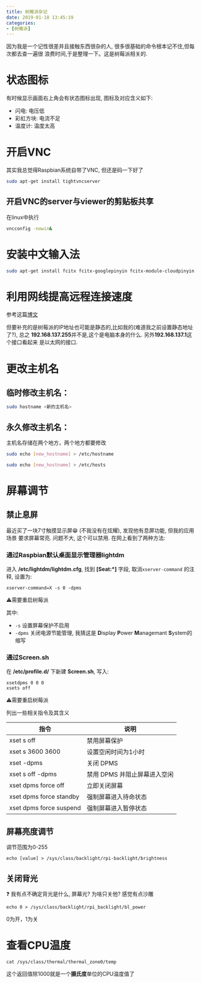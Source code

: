 ```yaml
---
title: 树莓派杂记
date: 2019-01-18 13:45:19
categories:
- [树莓派]
---
```


<!-- TODO -->

因为我是一个记性很差并且接触东西很杂的人, 很多很基础的命令根本记不住,但每次都去查一遍很
浪费时间,于是整理一下。这是树莓派相关的.

<!-- More -->

# 状态图标

有时候显示画面右上角会有状态图标出现, 图标及对应含义如下:

- 闪电: 电压低
- 彩虹方块: 电流不足
- 温度计: 温度太高

# 开启VNC

其实我总觉得Raspbian系统自带了VNC, 但还是码一下好了

```bash
sudo apt-get install tightvncserver
```

## 开启VNC的server与viewer的剪贴板共享

在linux中执行

```bash
vncconfig -nowin&
```

# 安装中文输入法

```bash
sudo apt-get install fcitx fcitx-googlepinyin fcitx-module-cloudpinyin fcitx-sunpinyin
```

# 利用网线提高远程连接速度

参考这篇[博文](https://www.linuxidc.com/Linux/2016-09/135474.htm)

但要补充的是树莓派的IP地址也可能是静态的,比如我的(难道我之前设置静态地址了?), 总之
**192.168.137.255**并不是,这个是电脑本身的什么. 另外**192.168.137.1**这个接口看起来
是以太网的接口.

# 更改主机名

## 临时修改主机名：

```bash
sudo hostname <新的主机名>
```

## 永久修改主机名：

主机名存储在两个地方，两个地方都要修改

```bash
sudo echo [new_hostname] > /etc/hostname
```

```bash
sudo echo [new_hostname] > /etc/hosts
```

# 屏幕调节

## 禁止息屏

最近买了一块7寸触摸显示屏:grin: (不我没有在炫耀), 发现他有息屏功能, 但我的应用场景
要求屏幕常亮. 问题不大, 这个可以禁用. 在网上看到了两种方法:

### 通过Raspbian默认桌面显示管理器lightdm

进入 **/etc/lightdm/lightdm.cfg**, 找到 **[Seat:*]** 字段, 取消`xserver-command`
的注释, 设置为:

```shell
xserver-command=X -s 0 -dpms
```

:warning:需要重启树莓派

其中:

- `-s` 设置屏幕保护不启用
- `-dpms` 关闭电源节能管理, 我猜这是 **D**isplay **P**ower **M**anagemant
  **S**ystem的缩写

### 通过Screen.sh

在 **/etc/profile.d/** 下新建 **Screen.sh**, 写入:

```shell
xsetdpms 0 0 0
xsets off
```

:warning:需要重启树莓派

列出一些相关指令及其含义

|指令|说明|
|-|-|
|xset s off|禁用屏幕保护|
|xset s 3600 3600|设置空闲时间为1小时|
|xset -dpms|关闭 DPMS|
|xset s off -dpms|禁用 DPMS 并阻止屏幕进入空闲|
|xset dpms force off|立即关闭屏幕|
|xset dpms force standby|强制屏幕进入待命状态|
|xset dpms force suspend|强制屏幕进入暂停状态|

## 屏幕亮度调节

调节范围为0-255

```shell
echo [value] > /sys/class/backlight/rpi-backlight/brightness
```

## 关闭背光

:question: 我有点不确定背光是什么, 屏幕光? 为啥只关他? 感觉有点沙雕

```shell
echo 0 > /sys/class/backlight/rpi_backlight/bl_power
```

0为开，1为关

# 查看CPU温度

```shell
cat /sys/class/thermal/thermal_zone0/temp
```

这个返回值除1000就是一个**摄氏度**单位的CPU温度值了